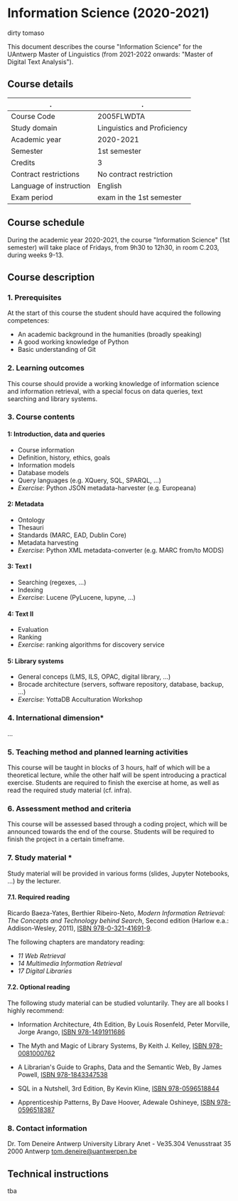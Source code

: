 # Information Science (2020-2021)

dirty tomaso

This document describes the course "Information Science" for the UAntwerp Master of Linguistics (from 2021-2022 onwards: "Master of Digital Text Analysis").

## Course details

. | .
--- | ---
Course Code | 2005FLWDTA
Study domain | Linguistics and Proficiency
Academic year | 2020-2021
Semester | 1st semester
Credits | 3
Contract restrictions | No contract restriction
Language of instruction | English
Exam period | exam in the 1st semester

## Course schedule

During the academic year 2020-2021, the course "Information Science" (1st semester) will take place of Fridays, from 9h30 to 12h30, in room C.203, during weeks 9-13.

## Course description

### 1. Prerequisites

At the start of this course the student should have acquired the following competences:

- An academic background in the humanities (broadly speaking)
- A good working knowledge of Python
- Basic understanding of Git

### 2. Learning outcomes

This course should provide a working knowledge of information science and information retrieval, with a special focus on data queries, text searching and library systems.

### 3. Course contents

#### 1: Introduction, data and queries
- Course information
- Definition, history, ethics, goals
- Information models
- Database models
- Query languages (e.g. XQuery, SQL, SPARQL, ...)
- *Exercise*: Python JSON metadata-harvester (e.g. Europeana)

#### 2: Metadata
- Ontology
- Thesauri
- Standards (MARC, EAD, Dublin Core)
- Metadata harvesting
- *Exercise*: Python XML metadata-converter (e.g. MARC from/to MODS)

#### 3: Text I
- Searching (regexes, ...)
- Indexing
- *Exercise*: Lucene (PyLucene, lupyne, ...)

#### 4: Text II
- Evaluation
- Ranking
- *Exercise*: ranking algorithms for discovery service

#### 5: Library systems
- General conceps (LMS, ILS, OPAC, digital library, ...)
- Brocade architecture (servers, software repository, database, backup, ...)
- *Exercise*: YottaDB Acculturation Workshop


### 4. International dimension*

...

### 5. Teaching method and planned learning activities

This course will be taught in blocks of 3 hours, half of which will be a theoretical lecture, while the other half will be spent introducing a practical exercise. Students are required to finish the exercise at home,  as well as read the required study material (cf. infra).


### 6. Assessment method and criteria

This course will be assessed based through a coding project, which will be announced towards the end of the course. Students will be required to finish the project in a certain timeframe.

### 7. Study material *

Study material will be provided in various forms (slides, Jupyter Notebooks, ...) by the lecturer.

#### 7.1. Required reading

Ricardo Baeza-Yates, Berthier Ribeiro-Neto, *Modern Information Retrieval: The Concepts and Technology behind Search*, Second edition (Harlow e.a.: Addison-Wesley, 2011), [ISBN 978-0-321-41691-9](https://isbnsearch.org/isbn/9780321416919).

The following chapters are mandatory reading:

- *11 Web Retrieval*
- *14 Multimedia Information Retrieval*
- *17 Digital Libraries*

#### 7.2. Optional reading

The following study material can be studied voluntarily. They are all books I highly recommend:


- Information Architecture, 4th Edition, By Louis Rosenfeld, Peter Morville, Jorge Arango, [ISBN 978-1491911686](https://isbnsearch.org/isbn/9781491911686)

- The Myth and Magic of Library Systems, By Keith J. Kelley, [ISBN 978-0081000762](https://isbnsearch.org/isbn/9780081000762)

- A Librarian's Guide to Graphs, Data and the Semantic Web, By James Powell, [ISBN 978-1843347538](https://isbnsearch.org/isbn/9781843347538)

- SQL in a Nutshell, 3rd Edition, By Kevin Kline, [ISBN 978-0596518844](https://isbnsearch.org/isbn/9780596518844)

- Apprenticeship Patterns, By Dave Hoover, Adewale Oshineye, [ISBN 978-0596518387](https://isbnsearch.org/isbn/9780596518387)


### 8. Contact information

Dr. Tom Deneire
Antwerp University Library
Anet - Ve35.304
Venusstraat 35
2000 Antwerp
tom.deneire@uantwerpen.be



## Technical instructions

tba
